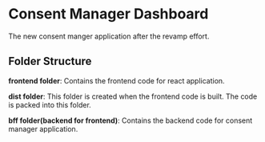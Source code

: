 # Consent Manager Dashboard

The new consent manger application after the revamp effort.

## Folder Structure

**frontend folder**: Contains the frontend code for react application.

**dist folder**: This folder is created when the frontend code is built. The code is packed into this folder.

**bff folder(backend for frontend)**: Contains the backend code for consent manager application.
